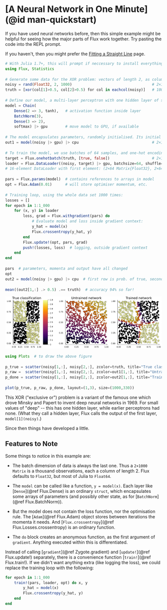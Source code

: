 # [A Neural Network in One Minute](@id man-quickstart)

If you have used neural networks before, then this simple example might be helpful for seeing how the major parts of Flux work together. Try pasting the code into the REPL prompt.

If you haven't, then you might prefer the [Fitting a Straight Line](overview.md) page.

```julia
# With Julia 1.7+, this will prompt if neccessary to install everything, including CUDA:
using Flux, Statistics

# Generate some data for the XOR problem: vectors of length 2, as columns of a matrix:
noisy = rand(Float32, 2, 1000)                                    # 2×1000 Matrix{Float32}
truth = [xor(col[1]>0.5, col[2]>0.5) for col in eachcol(noisy)]   # 1000-element Vector{Bool}

# Define our model, a multi-layer perceptron with one hidden layer of size 3:
model = Chain(
    Dense(2 => 3, tanh),   # activation function inside layer
    BatchNorm(3),
    Dense(3 => 2),
    softmax) |> gpu        # move model to GPU, if available

# The model encapsulates parameters, randomly initialised. Its initial output is:
out1 = model(noisy |> gpu) |> cpu                                 # 2×1000 Matrix{Float32}

# To train the model, we use batches of 64 samples, and one-hot encoding:
target = Flux.onehotbatch(truth, [true, false])                   # 2×1000 OneHotMatrix
loader = Flux.DataLoader((noisy, target) |> gpu, batchsize=64, shuffle=true);
# 16-element DataLoader with first element: (2×64 Matrix{Float32}, 2×64 OneHotMatrix)

pars = Flux.params(model)  # contains references to arrays in model
opt = Flux.Adam(0.01)      # will store optimiser momentum, etc.

# Training loop, using the whole data set 1000 times:
losses = []
for epoch in 1:1_000
    for (x, y) in loader
        loss, grad = Flux.withgradient(pars) do
            # Evaluate model and loss inside gradient context:
            y_hat = model(x)
            Flux.crossentropy(y_hat, y)
        end
        Flux.update!(opt, pars, grad)
        push!(losses, loss)  # logging, outside gradient context
    end
end

pars  # parameters, momenta and output have all changed
opt
out2 = model(noisy |> gpu) |> cpu  # first row is prob. of true, second row p(false)

mean((out2[1,:] .> 0.5) .== truth)  # accuracy 94% so far!
```

![](../assets/oneminute.png)

```julia
using Plots  # to draw the above figure

p_true = scatter(noisy[1,:], noisy[2,:], zcolor=truth, title="True classification", legend=false)
p_raw =  scatter(noisy[1,:], noisy[2,:], zcolor=out1[1,:], title="Untrained network", label="", clims=(0,1))
p_done = scatter(noisy[1,:], noisy[2,:], zcolor=out2[1,:], title="Trained network", legend=false)

plot(p_true, p_raw, p_done, layout=(1,3), size=(1000,330))
```

This XOR ("exclusive or") problem is a variant of the famous one which drove Minsky and Papert to invent deep neural networks in 1969. For small values of "deep" -- this has one hidden layer, while earlier perceptrons had none. (What they call a hidden layer, Flux calls the output of the first layer, `model[1](noisy)`.)

Since then things have developed a little. 

## Features to Note

Some things to notice in this example are:

* The batch dimension of data is always the last one. Thus a `2×1000 Matrix` is a thousand observations, each a column of length 2. Flux defaults to `Float32`, but most of Julia to `Float64`.

* The `model` can be called like a function, `y = model(x)`. Each layer like [`Dense`](@ref Flux.Dense) is an ordinary `struct`, which encapsulates some arrays of parameters (and possibly other state, as for [`BatchNorm`](@ref Flux.BatchNorm)).

* But the model does not contain the loss function, nor the optimisation rule. The [`Adam`](@ref Flux.Adam) object stores between iterations the momenta it needs. And [`Flux.crossentropy`](@ref Flux.Losses.crossentropy) is an ordinary function.

* The `do` block creates an anonymous function, as the first argument of `gradient`. Anything executed within this is differentiated.

Instead of calling [`gradient`](@ref Zygote.gradient) and [`update!`](@ref Flux.update!) separately, there is a convenience function [`train!`](@ref Flux.train!). If we didn't want anything extra (like logging the loss), we could replace the training loop with the following:

```julia
for epoch in 1:1_000
    train!(pars, loader, opt) do x, y
        y_hat = model(x)
        Flux.crossentropy(y_hat, y)
    end
end
```
